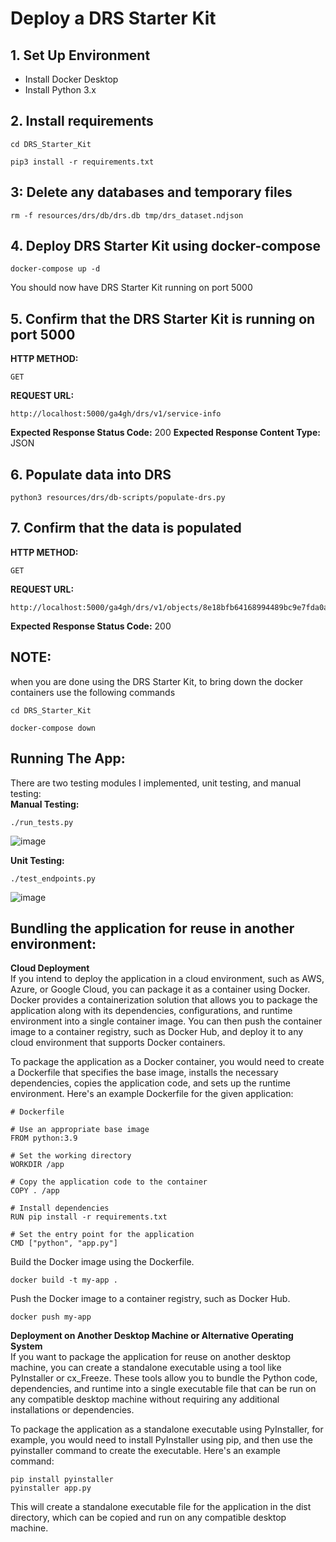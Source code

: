 # Deploy a DRS Starter Kit

## 1. Set Up Environment
- Install Docker Desktop
- Install Python 3.x

## 2. Install requirements
```
cd DRS_Starter_Kit
```
```
pip3 install -r requirements.txt
```

## 3: Delete any databases and temporary files
```
rm -f resources/drs/db/drs.db tmp/drs_dataset.ndjson
```

## 4. Deploy DRS Starter Kit using docker-compose
```
docker-compose up -d
```
You should now have DRS Starter Kit running on port 5000


## 5. Confirm that the DRS Starter Kit is running on port 5000 
**HTTP METHOD:**
```
GET
```
**REQUEST URL:**
```
http://localhost:5000/ga4gh/drs/v1/service-info
```
**Expected Response Status Code:** 200
**Expected Response Content Type:** JSON

## 6. Populate data into DRS
```
python3 resources/drs/db-scripts/populate-drs.py
```

## 7. Confirm that the data is populated
**HTTP METHOD:**
```
GET
```
**REQUEST URL:**
```
http://localhost:5000/ga4gh/drs/v1/objects/8e18bfb64168994489bc9e7fda0acd4f
```
**Expected Response Status Code:** 200

## NOTE: 
when you are done using the DRS Starter Kit, to bring down the docker containers use the following commands
```
cd DRS_Starter_Kit
```
```
docker-compose down
```
## Running The App:
There are two testing modules I implemented, unit testing, and manual testing: <br>
**Manual Testing:** 
```
./run_tests.py
```
![image](https://user-images.githubusercontent.com/63073172/231483753-3f3588ef-2a2f-40e1-8928-f41dc0ddad94.png)

**Unit Testing:**
```
./test_endpoints.py
```
![image](https://user-images.githubusercontent.com/63073172/231477500-01f856ab-07c1-4096-bb05-9e5a1c876d7f.png)

## Bundling the application for reuse in another environment:
**Cloud Deployment** <br>
If you intend to deploy the application in a cloud environment, such as AWS, Azure, or Google Cloud, you can package it as a container using Docker. Docker provides a containerization solution that allows you to package the application along with its dependencies, configurations, and runtime environment into a single container image. You can then push the container image to a container registry, such as Docker Hub, and deploy it to any cloud environment that supports Docker containers. <br>

To package the application as a Docker container, you would need to create a Dockerfile that specifies the base image, installs the necessary dependencies, copies the application code, and sets up the runtime environment. Here's an example Dockerfile for the given application: <br>

```
# Dockerfile

# Use an appropriate base image
FROM python:3.9

# Set the working directory
WORKDIR /app

# Copy the application code to the container
COPY . /app

# Install dependencies
RUN pip install -r requirements.txt

# Set the entry point for the application
CMD ["python", "app.py"]
```
Build the Docker image using the Dockerfile.
```
docker build -t my-app .
```

Push the Docker image to a container registry, such as Docker Hub.
```
docker push my-app
```

**Deployment on Another Desktop Machine or Alternative Operating System** <br>
If you want to package the application for reuse on another desktop machine, you can create a standalone executable using a tool like PyInstaller or cx_Freeze. These tools allow you to bundle the Python code, dependencies, and runtime into a single executable file that can be run on any compatible desktop machine without requiring any additional installations or dependencies. <br>

To package the application as a standalone executable using PyInstaller, for example, you would need to install PyInstaller using pip, and then use the pyinstaller command to create the executable. Here's an example command: <br>

```
pip install pyinstaller
pyinstaller app.py
```
This will create a standalone executable file for the application in the dist directory, which can be copied and run on any compatible desktop machine.
